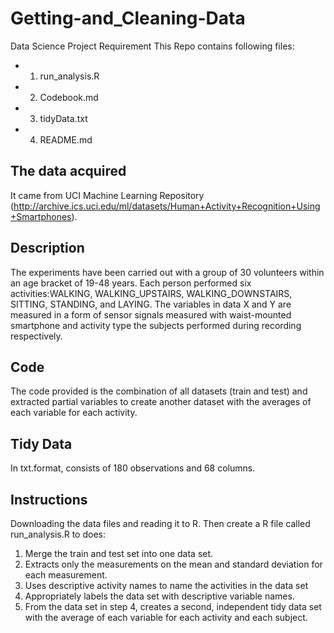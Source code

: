 # Getting-and_Cleaning-Data
Data Science Project Requirement
This Repo contains following files:
* 1. run_analysis.R
* 2. Codebook.md
* 3. tidyData.txt
* 4. README.md
## The data acquired
It came from UCI Machine Learning Repository (http://archive.ics.uci.edu/ml/datasets/Human+Activity+Recognition+Using+Smartphones).

## Description
The experiments have been carried out with a group of 30 volunteers within an age bracket of 19-48 years. Each person performed six activities:WALKING, WALKING_UPSTAIRS, WALKING_DOWNSTAIRS, SITTING, STANDING, and LAYING. The variables in data X and Y are measured in a form of sensor signals  measured with waist-mounted smartphone and activity type the subjects performed during recording respectively.

## Code
The code provided is the combination of all datasets (train and test) and extracted partial variables to create another dataset with the averages of each variable for each activity.

## Tidy Data
In txt.format, consists of 180 observations and 68 columns.

## Instructions
Downloading the data files and reading it to R.
Then create a R file called run_analysis.R to does:

1. Merge the train and test set into one data set.
2. Extracts only the measurements on the mean and standard deviation for each measurement.
3. Uses descriptive activity names to name the activities in the data set
4. Appropriately labels the data set with descriptive variable names.
5. From the data set in step 4, creates a second, independent tidy data set with the average of each variable for each activity and each subject.



